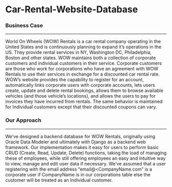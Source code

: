 # Car-Rental-Website-Database

### Business Case
-----------------------
World On Wheels (WOW) Rentals is a car rental company operating in the United States and is continuously planning to expand it’s operations in the US. They provide rental services in NY, Washington DC, Philadelphia, Boston and other states. WOW maintains both a collection of corporate customers and individual customers in their service.
Corporate customers are those who work for corporations who have an agreement with WOW Rentals to use their services in exchange for a discounted car rental rate. WOW’s website provides the capability to register for an account, automatically links corporate users with corporate accounts, lets users create, update and delete rental bookings, allows them to browse available vehicles (and those vehicle’s locations), and allows the users to pay for invoices they have incurred from rentals. The same behavior is maintained for Individual customers except that their discounted coupons can vary.

### Our Approach
---------------------
We’ve designed a backend database for WOW Rentals, originally using Oracle Data Modeler and ultimately with Django as a backend web framework. Our implementation makes it easy for users to perform basic CRUD (Create, Read, Update, Delete) functions, taking the load of managing these of employees, while still offering employees an easy and intuitive way to view, manage and edit user data if necessary. We’ve assumed that a user registering with the email address “email@<CompanyName.com” is a corporate user if CompanyName is in our corporations table else the customer will be treated as an Individual customer.
